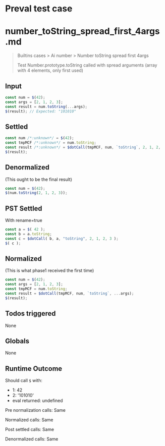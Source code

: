 # Preval test case

# number_toString_spread_first_4args.md

> Builtins cases > Ai number > Number toString spread first 4args
>
> Test Number.prototype.toString called with spread arguments (array with 4 elements, only first used)

## Input

`````js filename=intro
const num = $(42);
const args = [2, 1, 2, 3];
const result = num.toString(...args);
$(result); // Expected: "101010"
`````


## Settled


`````js filename=intro
const num /*:unknown*/ = $(42);
const tmpMCF /*:unknown*/ = num.toString;
const result /*:unknown*/ = $dotCall(tmpMCF, num, `toString`, 2, 1, 2, 3);
$(result);
`````


## Denormalized
(This ought to be the final result)

`````js filename=intro
const num = $(42);
$(num.toString(2, 1, 2, 3));
`````


## PST Settled
With rename=true

`````js filename=intro
const a = $( 42 );
const b = a.toString;
const c = $dotCall( b, a, "toString", 2, 1, 2, 3 );
$( c );
`````


## Normalized
(This is what phase1 received the first time)

`````js filename=intro
const num = $(42);
const args = [2, 1, 2, 3];
const tmpMCF = num.toString;
const result = $dotCall(tmpMCF, num, `toString`, ...args);
$(result);
`````


## Todos triggered


None


## Globals


None


## Runtime Outcome


Should call `$` with:
 - 1: 42
 - 2: '101010'
 - eval returned: undefined

Pre normalization calls: Same

Normalized calls: Same

Post settled calls: Same

Denormalized calls: Same

